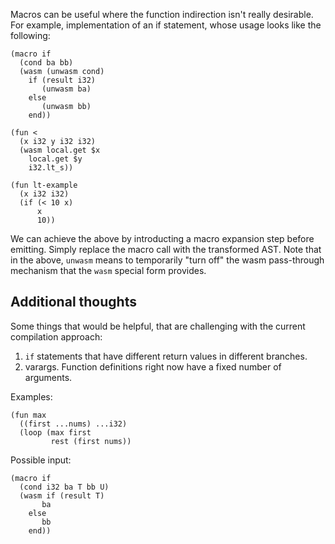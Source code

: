 Macros can be useful where the function indirection isn't really desirable.
For example, implementation of an if statement, whose usage looks like the following:

```
(macro if
  (cond ba bb)
  (wasm (unwasm cond)
  	if (result i32)
  	   (unwasm ba)
	else
	   (unwasm bb)
	end))

(fun <
  (x i32 y i32 i32)
  (wasm local.get $x
  	local.get $y
	i32.lt_s))

(fun lt-example
  (x i32 i32)
  (if (< 10 x)
      x
      10))
```

We can achieve the above by introducting a macro expansion step before emitting. Simply replace the macro call with the transformed AST. Note that in the above, `unwasm` means to temporarily "turn off" the wasm pass-through mechanism that the `wasm` special form provides.

## Additional thoughts

Some things that would be helpful, that are challenging with the current compilation approach:

1. `if` statements that have different return values in different branches.
2. varargs. Function definitions right now have a fixed number of arguments.

Examples:

```
(fun max
  ((first ...nums) ...i32)
  (loop (max first
         rest (first nums))
```

Possible input:

```
(macro if
  (cond i32 ba T bb U)
  (wasm if (result T)
  	   ba
	else
	   bb
	end))
```
